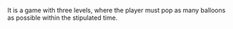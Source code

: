 It is a game with three levels, where the player must pop as many balloons as possible within the stipulated time.
